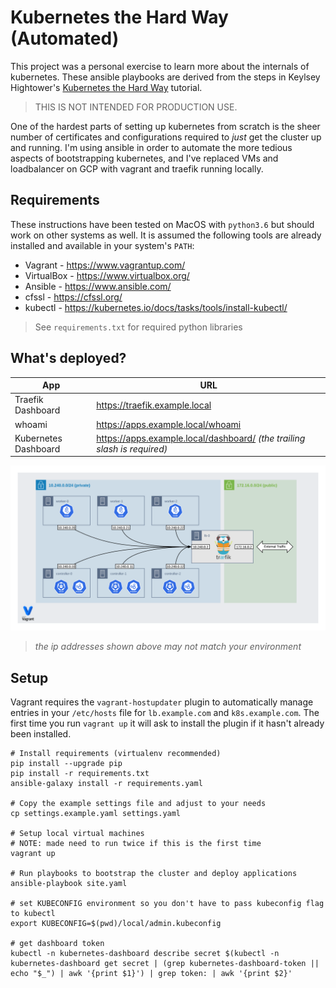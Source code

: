 Kubernetes the Hard Way (Automated)
===

This project was a personal exercise to learn more about the internals of kubernetes. These ansible playbooks are derived from the steps in Keylsey Hightower's [Kubernetes the Hard Way](https://github.com/kelseyhightower/kubernetes-the-hard-way) tutorial.

> THIS IS NOT INTENDED FOR PRODUCTION USE.

One of the hardest parts of setting up kubernetes from scratch is the sheer number of certificates and configurations required to _just_ get the cluster up and running. I'm using ansible in order to automate the more tedious aspects of bootstrapping kubernetes, and I've replaced VMs and loadbalancer on GCP with vagrant and traefik running locally.

Requirements
---

These instructions have been tested on MacOS with `python3.6` but should work on other systems as well. It is assumed the following tools are already installed and available in your system's `PATH`:

* Vagrant - https://www.vagrantup.com/
* VirtualBox - https://www.virtualbox.org/
* Ansible - https://www.ansible.com/
* cfssl - https://cfssl.org/
* kubectl - https://kubernetes.io/docs/tasks/tools/install-kubectl/

> See `requirements.txt` for required python libraries

What's deployed?
---

|App|URL|
|---|---|
|Traefik Dashboard|https://traefik.example.local|
|whoami|https://apps.example.local/whoami|
|Kubernetes Dashboard|https://apps.example.local/dashboard/ _(the trailing slash is required)_|

![Cluster Diagram](img/diagram.png)

> _the ip addresses shown above may not match your environment_

Setup
---

Vagrant requires the `vagrant-hostupdater` plugin to automatically manage entries in your `/etc/hosts` file for `lb.example.com` and `k8s.example.com`. The first time you run `vagrant up` it will ask to install the plugin if it hasn't already been installed.

```shell
# Install requirements (virtualenv recommended)
pip install --upgrade pip
pip install -r requirements.txt
ansible-galaxy install -r requirements.yaml

# Copy the example settings file and adjust to your needs
cp settings.example.yaml settings.yaml

# Setup local virtual machines
# NOTE: made need to run twice if this is the first time
vagrant up

# Run playbooks to bootstrap the cluster and deploy applications
ansible-playbook site.yaml

# set KUBECONFIG environment so you don't have to pass kubeconfig flag to kubectl
export KUBECONFIG=$(pwd)/local/admin.kubeconfig

# get dashboard token
kubectl -n kubernetes-dashboard describe secret $(kubectl -n kubernetes-dashboard get secret | (grep kubernetes-dashboard-token || echo "$_") | awk '{print $1}') | grep token: | awk '{print $2}'
```
